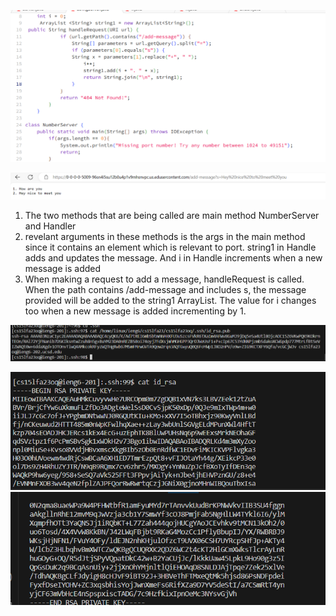 ![Image](lab2_code.png)



![Image](lab2_results.png)

1. The two methods that are being called are main method NumberServer and Handler
2. revelant arguments in these methods is the args in the main method since it contains an element which is relevant to port. string1 in Handle adds and updates the message. And i in Handle increments when a new message is added
3. When making a request to add a message, handleRequest is called. When the path contains /add-message and includes s, the message provided will be added to the string1 ArrayList. The value for i changes too when a new message is added incrementing by 1. 

![Image](public_keys.png)

![Image](private_key_2.png)
![Image](end_private_key.png)
